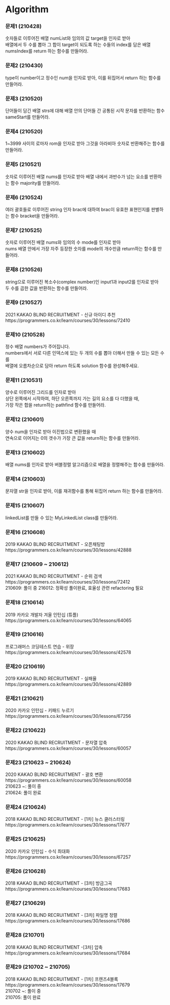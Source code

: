 # Algorithm

<h3>문제1 (210428)</h3>
숫자들로 이루어진 배열 numList와 임의의 값 target을 인자로 받아<br/>
배열에서 두 수를 뽑아 그 합이 target이 되도록 하는 수들의 index를 담은 배열 numsIndex를 return 하는 함수를 만들어라.

<h3>문제2 (210430)</h3>
type이 number이고 정수인 num을 인자로 받아, 이를 뒤집어서 return 하는 함수를 만들어라.

<h3>문제3 (210520)</h3>
단어들이 담긴 배열 strs에 대해 배열 안의 단어들 간 공통된 시작 문자를 반환하는 함수 sameStart를 만들어라.

<h3>문제4 (210520)</h3>
1~3999 사이의 로마자 rom을 인자로 받아 그것을 아라비아 숫자로 반환해주는 함수를 만들어라.

<h3>문제5 (210521)</h3>
숫자로 이루어진 배열 nums를 인자로 받아 배열 내에서 과반수가 넘는 요소를 반환하는 함수 majority를 만들어라.

<h3>문제6 (210524)</h3>
여러 괄호들로 이루어진 string 인자 brac에 대하여 brac이 유효한 표현인지를 판별하는 함수 bracket을 만들어라.

<h3>문제7 (210525)</h3>
숫자로 이루어진 배열 nums와 임의의 수 mode를 인자로 받아<br/>
nums 배열 안에서 가장 자주 등장한 숫자를 mode의 개수만큼 return하는 함수를 만들어라.

<h3>문제8 (210526)</h3>
string으로 이루어진 복소수(complex number)인 input1과 input2를 인자로 받아<br/>
두 수를 곱한 값을 반환하는 함수를 만들어라.

<h3>문제9 (210527)</h3>
2021 KAKAO BLIND RECRUITMENT - 신규 아이디 추천 <br/>
https://programmers.co.kr/learn/courses/30/lessons/72410

<h3>문제10 (210528)</h3>
정수 배열 numbers가 주어집니다. <br/>
numbers에서 서로 다른 인덱스에 있는 두 개의 수를 뽑아 더해서 만들 수 있는 모든 수를<br/>
배열에 오름차순으로 담아 return 하도록 solution 함수를 완성해주세요.

<h3>문제11 (210531)</h3>
양수로 이루어진 그리드를 인자로 받아<br/>
상단 왼쪽에서 시작하여, 하단 오른쪽까지 가는 길의 요소를 다 더했을 때,<br/>
가장 작은 합을 return하는 pathfind 함수를 만들어라.

<h3>문제12 (210601)</h3>
양수 num을 인자로 받아 이진법으로 변환했을 때<br/>
연속으로 이어지는 0의 갯수가 가장 큰 값을 return하는 함수를 만들어라.

<h3>문제13 (210602)</h3>
배열 nums를 인자로 받아 버블정렬 알고리즘으로 배열을 정렬해주는 함수를 만들어라.<br/>

<h3>문제14 (210603)</h3>
문자열 str을 인자로 받아, 이를 재귀함수를 통해 뒤집어 return 하는 함수를 만들어라.

<h3>문제15 (210607)</h3>
linkedList를 만들 수 있는 MyLinkedList class를 만들어라.

<h3>문제16 (210608)</h3>
2019 KAKAO BLIND RECRUITMENT - 오픈채팅방 <br />
https://programmers.co.kr/learn/courses/30/lessons/42888

<h3>문제17 (210609 ~ 210612) </h3>
2021 KAKAO BLIND RECRUITMENT - 순위 검색 <br />
https://programmers.co.kr/learn/courses/30/lessons/72412<br />
210609: 풀이 중
216012: 정확성 풀이완료, 효율성 관련 refactoring 필요

<h3>문제18 (210614) </h3>
2019 카카오 개발자 겨울 인턴십 (튜플) <br />
https://programmers.co.kr/learn/courses/30/lessons/64065

<h3>문제19 (210616) </h3>
프로그래머스 코딩테스트 연습 - 위장 <br />
https://programmers.co.kr/learn/courses/30/lessons/42578

<h3>문제20 (210619) </h3>
2019 KAKAO BLIND RECRUITMENT - 실패율<br />
https://programmers.co.kr/learn/courses/30/lessons/42889

<h3>문제21 (210621) </h3>
2020 카카오 인턴십 - 키패드 누르기 <br />
https://programmers.co.kr/learn/courses/30/lessons/67256

<h3>문제22 (210622) </h3>
2020 KAKAO BLIND RECRUITMENT - 문자열 압축 <br />
https://programmers.co.kr/learn/courses/30/lessons/60057

<h3>문제23 (210623 ~ 210624)</h3>
2020 KAKAO BLIND RECRUITMENT - 괄호 변환 <br />
https://programmers.co.kr/learn/courses/30/lessons/60058 <br />
210623 ~: 풀이 중 <br />
210624: 풀이 완료

<h3>문제24 (210624)</h3>
2018 KAKAO BLIND RECRUITMENT - [1차] 뉴스 클러스터링 <br />
https://programmers.co.kr/learn/courses/30/lessons/17677

<h3>문제25 (210625)</h3>
2020 카카오 인턴십 - 수식 최대화 <br />
https://programmers.co.kr/learn/courses/30/lessons/67257

<h3>문제26 (210628)</h3>
2018 KAKAO BLIND RECRUITMENT - [3차] 방금그곡 <br />
https://programmers.co.kr/learn/courses/30/lessons/17683

<h3>문제27 (210629)</h3>
2018 KAKAO BLIND RECRUITMENT - [3차] 파일명 정렬 <br />
https://programmers.co.kr/learn/courses/30/lessons/17686

<h3>문제28 (210701)</h3>
2018 KAKAO BLIND RECRUITMENT -[3차] 압축 <br />
https://programmers.co.kr/learn/courses/30/lessons/17684

<h3>문제29 (210702 ~ 210705)</h3>
2018 KAKAO BLIND RECRUITMENT - [1차] 프렌즈4블록 <br />
https://programmers.co.kr/learn/courses/30/lessons/17679 <br />
210702 ~: 풀이 중 <br />
210705: 풀이 완료

